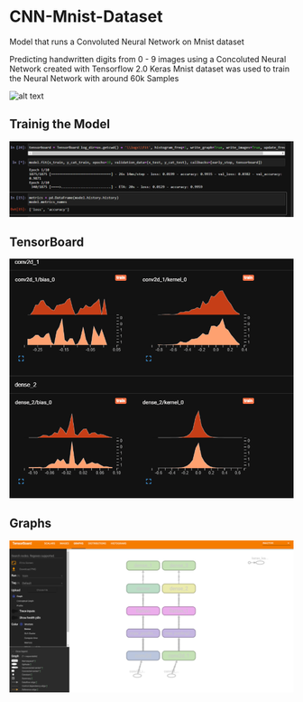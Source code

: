 # CNN-Mnist-Dataset

Model that runs a Convoluted Neural Network on Mnist dataset 

Predicting handwritten digits from 0 - 9 images using a Concoluted Neural Network created with Tensorflow 2.0
Keras Mnist dataset was used to train the Neural Network with around 60k Samples

![alt text](https://github.com//calvinwynne/CNN-Mnist-Dataset/blob/master/Images/prediction.PNG?raw=true)

## Trainig the Model
![alt text](https://github.com//calvinwynne/CNN-Mnist-Dataset/blob/master/Images/training.gif?raw=true)

## TensorBoard 
![alt text](https://github.com//calvinwynne/CNN-Mnist-Dataset/blob/master/Images/Histograms.gif?raw=true)

## Graphs
![alt text](https://github.com//calvinwynne/CNN-Mnist-Dataset/blob/master/Images/Graphs.PNG?raw=true)
